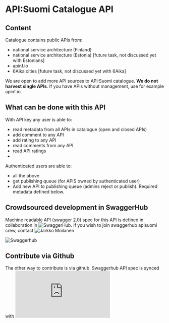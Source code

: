 # API:Suomi Catalogue API

## Content
Catalogue contains public APIs from: 
* national service architecture (Finland)
* national service architecture (Estonia) [future task, not discussed yet with Estonians]
* apinf.io 
* 6Aika cities [future task, not discussed yet with 6Aika]

We are open to add more API sources to API:Suomi catalogue. **We do not harvest single APIs**. If you have APIs without management, use for example apinf.io.  

## What can be done with this API
With API key any user is able to: 
* read metadata from all APIs in catalogue (open and closed APIs)
* add comment to any API
* add rating to any API
* read comments from any API
* read API ratings
* 

Authenticated users are able to:
* all the above
* get publishing queue (for APIS owned by authenticated user)
* Add new API to publishing queue (admins reject or publish). Required metadata defined below. 


## Crowdsourced development in SwaggerHub
Machine readable API (swagger 2.0) spec for this API is defined in collaboration in ![SwaggerHub](https://swaggerhub.com/api/kyyberi/APISuomi-2.0-catalogue-api/0.1). If you wish to join swaggerhub apisuomi crew, contact ![Jarkko Moilanen](https://github.com/kyyberi)

![Swaggerhub](https://raw.githubusercontent.com/apisuomi/apisuomi-2.0/master/swagger/catalogue/swagger-apisuomi-catalogue-api.png)

## Contribute via Github
The other way to contribute is via github. Swaggerhub API spec is synced with ![spec file in Github](https://github.com/apisuomi/apisuomi-2.0/blob/master/swagger/catalogue/swagger.json) 


